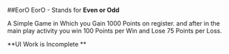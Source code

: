 ##EorO
EorO - Stands for **Even or Odd**

A Simple Game in Which you Gain 1000 Points on register.
and after in the main play activity you win 100 Points per Win and Lose 75 Points per Loss.

**UI Work is Incomplete **
